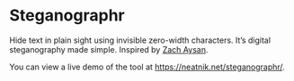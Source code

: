 # Steganographr

Hide text in plain sight using invisible zero-width characters. It’s digital steganography made simple. Inspired by [Zach Aysan](https://www.zachaysan.com/writing/2017-12-30-zero-width-characters).

You can view a live demo of the tool at https://neatnik.net/steganographr/.